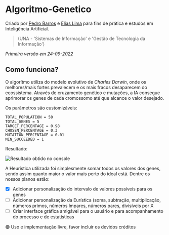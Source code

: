 # Algoritmo-Genetico

Criado por [Pedro Barros](https://github.com/Pedro-Barros77)
e [Elias Lima](https://github.com/Elias-Lima-code)
para fins de prática e estudos em Inteligência Artificial.
> (UNA - 'Sistemas de Informação' e 'Gestão de Tecnologia da Informação')


_Primeira versão em 24-09-2022_


## Como funciona?

O algorítmo utiliza do modelo evolutivo de _Charles Darwin_, onde os melhores/mais fortes prevalecem e os mais fracos desaparecem do ecossistema.
Através de cruzamento genético e mutações, a IA consegue aprimorar os genes de cada cromossomo até que alcance o valor desejado.

Os parâmetros são customizáveis:
```
TOTAL_POPULATION = 50
TOTAL_GENES = 5
TARGET_PERCENTAGE = 0.98
CHOSEN_PERCENTAGE = 0.3
MUTATION_PERCENTAGE = 0.01
MIN_SUCCEEDED = 1
```
Resultado:

![Resultado obtido no console](https://user-images.githubusercontent.com/85514585/192126530-0ee34ed2-aaad-4e4d-bf4e-e43a11e440a3.png)


A Heurística utilizada foi simplesmente somar todos os valores dos genes, sendo assim quanto maior o valor mais perto do ideal está.
Dentre os nossos planos estão:
- [x] Adicionar personalização do intervalo de valores possíveis para os genes
- [ ] Adicionar personalização da Eurística (soma, subtração, multiplicação, números primos, números ímpares, números pares, divisíveis por X
- [ ] Criar interface gráfica amigável para o usuário e para acompanhamento do processo e de estatísticas

:green_circle: Uso e implementação livre, favor incluir os devidos créditos

